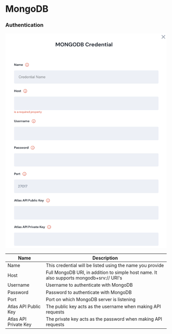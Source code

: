 # MongoDB



### Authentication

![Information needed to onboard Mongo DB connector](<../../../.gitbook/assets/Screen Shot 2022-06-14 at 6.02.37 PM.png>)

| Name                  | Description                                                                              |
| --------------------- | ---------------------------------------------------------------------------------------- |
| Name                  | This credential will be listed using the name you provide                                |
| Host                  | Full MongoDB URI, in addition to simple host name. It also supports mongodb+srv:// URI's |
| Username              | Username to authenticate with MongoDB                                                    |
| Password              | Password to authenticate with MongoDB                                                    |
| Port                  | Port on which MongoDB server is listening                                                |
| Atlas API Public Key  | The public key acts as the username when making API requests                             |
| Atlas API Private Key | The private key acts as the password when making API requests                            |
